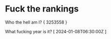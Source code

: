 # Fuck the rankings

Who the hell am I?
{ 3253558 }

What fucking year is it?
[ 2024-01-08T06:30:00Z ]
